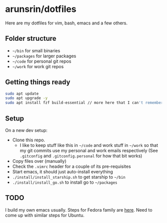 # arunsrin/dotfiles

Here are my dotfiles for vim, bash, emacs and a few others.

## Folder structure

- `~/bin` for small binaries
- `~/packages` for larger packages
- `~/code` for personal git repos
- `~/work` for work git repos

## Getting things ready

```sh
sudo apt update
sudo apt upgrade -y
sudo apt install fzf build-essential // more here that I can't remember right now
```

## Setup

On a new dev setup:

- Clone this repo. 
	- I like to keep stuff like this in `~/code` and work stuff in `~/work` so
	that my git commits use my personal and work emails respectively (See
	`.gitconfig` and `.gitconfig.personal` for how that bit works)
- Copy files over (manually)
- Check the `.vimrc` header for a couple of its pre-requisites
- Start emacs, it should just auto-install everything
- `./install/install_starship.sh` to get starship to `~/bin`
- `./install/install_go.sh` to install go to `~/packages`


## TODO

I build my own emacs usually. Steps for Fedora family are [here](https://gist.github.com/harrifeng/a3ebd9a2af4c65cacfd4). Need to come up with similar steps for Ubuntu.
